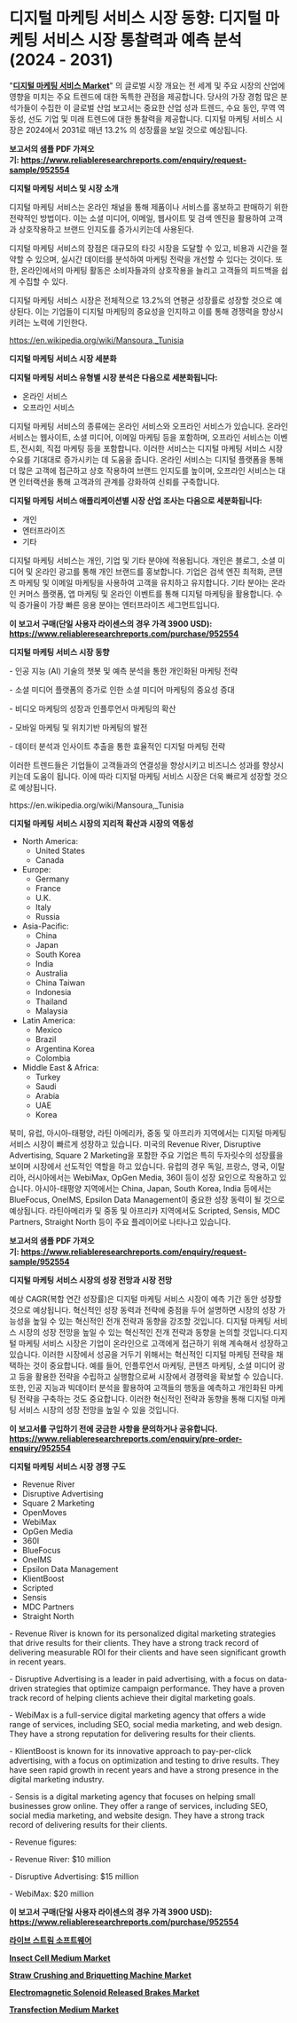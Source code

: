 <p><h1>디지털 마케팅 서비스 시장 동향: 디지털 마케팅 서비스 시장 통찰력과 예측 분석 (2024 - 2031)</h1></p><p>"<strong><a href="https://www.reliableresearchreports.com/digital-marketing-service-r952554">디지털 마케팅 서비스 Market</a></strong>" 의 글로벌 시장 개요는 전 세계 및 주요 시장의 산업에 영향을 미치는 주요 트렌드에 대한 독특한 관점을 제공합니다. 당사의 가장 경험 많은 분석가들이 수집한 이 글로벌 산업 보고서는 중요한 산업 성과 트렌드, 수요 동인, 무역 역동성, 선도 기업 및 미래 트렌드에 대한 통찰력을 제공합니다. 디지털 마케팅 서비스 시장은 2024에서 2031로 매년 13.2% 의 성장률을 보일 것으로 예상됩니다.</p>
<p><strong>보고서의 샘플 PDF 가져오기:&nbsp;<a href="https://www.reliableresearchreports.com/enquiry/request-sample/952554">https://www.reliableresearchreports.com/enquiry/request-sample/952554</a></strong></p>
<p><strong>디지털 마케팅 서비스 및 시장 소개</strong></p>
<p><p>디지털 마케팅 서비스는 온라인 채널을 통해 제품이나 서비스를 홍보하고 판매하기 위한 전략적인 방법이다. 이는 소셜 미디어, 이메일, 웹사이트 및 검색 엔진을 활용하여 고객과 상호작용하고 브랜드 인지도를 증가시키는데 사용된다. </p><p>디지털 마케팅 서비스의 장점은 대규모의 타깃 시장을 도달할 수 있고, 비용과 시간을 절약할 수 있으며, 실시간 데이터를 분석하여 마케팅 전략을 개선할 수 있다는 것이다. 또한, 온라인에서의 마케팅 활동은 소비자들과의 상호작용을 늘리고 고객들의 피드백을 쉽게 수집할 수 있다.</p><p>디지털 마케팅 서비스 시장은 전체적으로 13.2%의 연평균 성장률로 성장할 것으로 예상된다. 이는 기업들이 디지털 마케팅의 중요성을 인지하고 이를 통해 경쟁력을 향상시키려는 노력에 기인한다.</p></p>
<p><a href="https://en.wikipedia.org/wiki/Mansoura,_Tunisia">https://en.wikipedia.org/wiki/Mansoura,_Tunisia</a></p>
<p><strong>디지털 마케팅 서비스 시장 세분화</strong></p>
<p><strong>디지털 마케팅 서비스 유형별 시장 분석은 다음으로 세분화됩니다:</strong></p>
<p><ul><li>온라인 서비스</li><li>오프라인 서비스</li></ul></p>
<p><p>디지털 마케팅 서비스의 종류에는 온라인 서비스와 오프라인 서비스가 있습니다. 온라인 서비스는 웹사이트, 소셜 미디어, 이메일 마케팅 등을 포함하며, 오프라인 서비스는 이벤트, 전시회, 직접 마케팅 등을 포함합니다. 이러한 서비스는 디지털 마케팅 서비스 시장 수요를 기대대로 증가시키는 데 도움을 줍니다. 온라인 서비스는 디지털 플랫폼을 통해 더 많은 고객에 접근하고 상호 작용하여 브랜드 인지도를 높이며, 오프라인 서비스는 대면 인터랙션을 통해 고객과의 관계를 강화하여 신뢰를 구축합니다.</p></p>
<p><strong>디지털 마케팅 서비스 애플리케이션별 시장 산업 조사는 다음으로 세분화됩니다:</strong></p>
<p><ul><li>개인</li><li>엔터프라이즈</li><li>기타</li></ul></p>
<p><p>디지털 마케팅 서비스는 개인, 기업 및 기타 분야에 적용됩니다. 개인은 블로그, 소셜 미디어 및 온라인 광고를 통해 개인 브랜드를 홍보합니다. 기업은 검색 엔진 최적화, 콘텐츠 마케팅 및 이메일 마케팅을 사용하여 고객을 유치하고 유지합니다. 기타 분야는 온라인 커머스 플랫폼, 앱 마케팅 및 온라인 이벤트를 통해 디지털 마케팅을 활용합니다. 수익 증가율이 가장 빠른 응용 분야는 엔터프라이즈 세그먼트입니다.</p></p>
<p><strong>이 보고서 구매(단일 사용자 라이센스의 경우 가격 3900 USD): <a href="https://www.reliableresearchreports.com/purchase/952554">https://www.reliableresearchreports.com/purchase/952554</a></strong></p>
<p><strong>디지털 마케팅 서비스 시장 동향</strong></p>
<p><p>- 인공 지능 (AI) 기술의 챗봇 및 예측 분석을 통한 개인화된 마케팅 전략</p><p>- 소셜 미디어 플랫폼의 증가로 인한 소셜 미디어 마케팅의 중요성 증대</p><p>- 비디오 마케팅의 성장과 인플루언서 마케팅의 확산</p><p>- 모바일 마케팅 및 위치기반 마케팅의 발전</p><p>- 데이터 분석과 인사이트 추출을 통한 효율적인 디지털 마케팅 전략 </p><p>이러한 트렌드들은 기업들이 고객들과의 연결성을 향상시키고 비즈니스 성과를 향상시키는데 도움이 됩니다. 이에 따라 디지털 마케팅 서비스 시장은 더욱 빠르게 성장할 것으로 예상됩니다.</p></p>
<p>https://en.wikipedia.org/wiki/Mansoura,_Tunisia</p>
<p><strong>디지털 마케팅 서비스 시장의 지리적 확산과 시장의 역동성</strong></p>
<p><ul>
    <li>
        North America:
        <ul>
            <li>United States</li>
            <li>Canada</li>
        </ul>
    </li>
    <li>
        Europe:
        <ul>
            <li>Germany</li>
            <li>France</li>
            <li>U.K.</li>
            <li>Italy</li>
            <li>Russia</li>
        </ul>
    </li>
    <li>
        Asia-Pacific:
        <ul>
            <li>China</li>
            <li>Japan</li>
            <li>South Korea</li>
            <li>India</li>
            <li>Australia</li>
            <li>China Taiwan</li>
            <li>Indonesia</li>
            <li>Thailand</li>
            <li>Malaysia</li>
        </ul>
    </li>
    <li>
        Latin America:
        <ul>
            <li>Mexico</li>
            <li>Brazil</li>
            <li>Argentina Korea</li>
            <li>Colombia</li>
        </ul>
    </li>
    <li>
        Middle East & Africa:
        <ul>
            <li>Turkey</li>
            <li>Saudi</li>
            <li>Arabia</li>
            <li>UAE</li>
            <li>Korea</li>
        </ul>
    </li>
    </ul></p>
<p><p>북미, 유럽, 아시아-태평양, 라틴 아메리카, 중동 및 아프리카 지역에서는 디지털 마케팅 서비스 시장이 빠르게 성장하고 있습니다. 미국의 Revenue River, Disruptive Advertising, Square 2 Marketing을 포함한 주요 기업은 특히 두자릿수의 성장률을 보이며 시장에서 선도적인 역할을 하고 있습니다. 유럽의 경우 독일, 프랑스, 영국, 이탈리아, 러시아에서는 WebiMax, OpGen Media, 360I 등이 성장 요인으로 작용하고 있습니다. 아시아-태평양 지역에서는 China, Japan, South Korea, India 등에서는 BlueFocus, OneIMS, Epsilon Data Management이 중요한 성장 동력이 될 것으로 예상됩니다. 라틴아메리카 및 중동 및 아프리카 지역에서도 Scripted, Sensis, MDC Partners, Straight North 등이 주요 플레이어로 나타나고 있습니다.</p></p>
<p><strong>보고서의 샘플 PDF 가져오기:&nbsp;<a href="https://www.reliableresearchreports.com/enquiry/request-sample/952554">https://www.reliableresearchreports.com/enquiry/request-sample/952554</a></strong></p>
<p><strong>디지털 마케팅 서비스 시장의 성장 전망과 시장 전망</strong></p>
<p><p>예상 CAGR(복합 연간 성장률)은 디지털 마케팅 서비스 시장이 예측 기간 동안 성장할 것으로 예상됩니다. 혁신적인 성장 동력과 전략에 중점을 두어 설명하면 시장의 성장 가능성을 높일 수 있는 혁신적인 전개 전략과 동향을 강조할 것입니다. 디지털 마케팅 서비스 시장의 성장 전망을 높일 수 있는 혁신적인 전개 전략과 동향을 논의할 것입니다.디지털 마케팅 서비스 시장은 기업이 온라인으로 고객에게 접근하기 위해 계속해서 성장하고 있습니다. 이러한 시장에서 성공을 거두기 위해서는 혁신적인 디지털 마케팅 전략을 채택하는 것이 중요합니다. 예를 들어, 인플루언서 마케팅, 콘텐츠 마케팅, 소셜 미디어 광고 등을 활용한 전략을 수립하고 실행함으로써 시장에서 경쟁력을 확보할 수 있습니다. 또한, 인공 지능과 빅데이터 분석을 활용하여 고객들의 행동을 예측하고 개인화된 마케팅 전략을 구축하는 것도 중요합니다. 이러한 혁신적인 전략과 동향을 통해 디지털 마케팅 서비스 시장의 성장 전망을 높일 수 있을 것입니다.</p></p>
<p><strong>이 보고서를 구입하기 전에 궁금한 사항을 문의하거나 공유합니다. <a href="https://www.reliableresearchreports.com/enquiry/pre-order-enquiry/952554">https://www.reliableresearchreports.com/enquiry/pre-order-enquiry/952554</a></strong></p>
<p><strong>디지털 마케팅 서비스 시장 경쟁 구도</strong></p>
<p><ul><li>Revenue River</li><li>Disruptive Advertising</li><li>Square 2 Marketing</li><li>OpenMoves</li><li>WebiMax</li><li>OpGen Media</li><li>360I</li><li>BlueFocus</li><li>OneIMS</li><li>Epsilon Data Management</li><li>KlientBoost</li><li>Scripted</li><li>Sensis</li><li>MDC Partners</li><li>Straight North</li></ul></p>
<p><p>- Revenue River is known for its personalized digital marketing strategies that drive results for their clients. They have a strong track record of delivering measurable ROI for their clients and have seen significant growth in recent years.</p><p>- Disruptive Advertising is a leader in paid advertising, with a focus on data-driven strategies that optimize campaign performance. They have a proven track record of helping clients achieve their digital marketing goals.</p><p>- WebiMax is a full-service digital marketing agency that offers a wide range of services, including SEO, social media marketing, and web design. They have a strong reputation for delivering results for their clients.</p><p>- KlientBoost is known for its innovative approach to pay-per-click advertising, with a focus on optimization and testing to drive results. They have seen rapid growth in recent years and have a strong presence in the digital marketing industry.</p><p>- Sensis is a digital marketing agency that focuses on helping small businesses grow online. They offer a range of services, including SEO, social media marketing, and website design. They have a strong track record of delivering results for their clients. </p><p>- Revenue figures:</p><p>  - Revenue River: $10 million</p><p>  - Disruptive Advertising: $15 million</p><p>  - WebiMax: $20 million</p></p>
<p><strong>이 보고서 구매(단일 사용자 라이센스의 경우 가격 3900 USD): <a href="https://www.reliableresearchreports.com/purchase/952554">https://www.reliableresearchreports.com/purchase/952554</a></strong></p>
<p><strong><p><a href="https://github.com/sougarounis/Market-Research-Report-List-5/blob/main/139328171967.md">라이브 스트림 소프트웨어</a></p><p><a href="https://issuu.com/reportprime-2/docs/insect-cell-medium-market-size-2030.pptx">Insect Cell Medium Market</a></p><p><a href="https://github.com/julyju69/Market-Research-Report-List-4/blob/main/straw-crushing-and-briquetting-machine-market.md">Straw Crushing and Briquetting Machine Market</a></p><p><a href="https://github.com/gdfhhhj/Market-Research-Report-List-6/blob/main/electromagnetic-solenoid-released-brakes-market.md">Electromagnetic Solenoid Released Brakes Market</a></p><p><a href="https://issuu.com/reportprime-2/docs/transfection-medium-market-size-2030.pptx">Transfection Medium Market</a></p></strong></p>
<p></p>